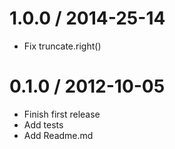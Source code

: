 
1.0.0 / 2014-25-14
==================

 * Fix truncate.right()

0.1.0 / 2012-10-05
==================

  * Finish first release
  * Add tests
  * Add Readme.md
